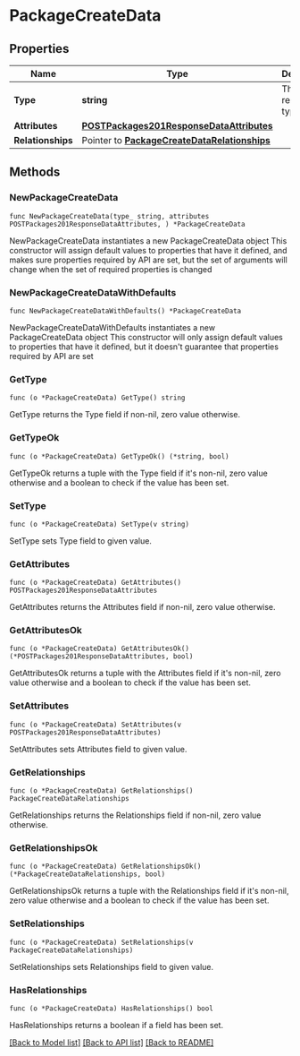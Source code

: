 # PackageCreateData

## Properties

Name | Type | Description | Notes
------------ | ------------- | ------------- | -------------
**Type** | **string** | The resource&#39;s type | [default to "packages"]
**Attributes** | [**POSTPackages201ResponseDataAttributes**](POSTPackages201ResponseDataAttributes.md) |  | 
**Relationships** | Pointer to [**PackageCreateDataRelationships**](PackageCreateDataRelationships.md) |  | [optional] 

## Methods

### NewPackageCreateData

`func NewPackageCreateData(type_ string, attributes POSTPackages201ResponseDataAttributes, ) *PackageCreateData`

NewPackageCreateData instantiates a new PackageCreateData object
This constructor will assign default values to properties that have it defined,
and makes sure properties required by API are set, but the set of arguments
will change when the set of required properties is changed

### NewPackageCreateDataWithDefaults

`func NewPackageCreateDataWithDefaults() *PackageCreateData`

NewPackageCreateDataWithDefaults instantiates a new PackageCreateData object
This constructor will only assign default values to properties that have it defined,
but it doesn't guarantee that properties required by API are set

### GetType

`func (o *PackageCreateData) GetType() string`

GetType returns the Type field if non-nil, zero value otherwise.

### GetTypeOk

`func (o *PackageCreateData) GetTypeOk() (*string, bool)`

GetTypeOk returns a tuple with the Type field if it's non-nil, zero value otherwise
and a boolean to check if the value has been set.

### SetType

`func (o *PackageCreateData) SetType(v string)`

SetType sets Type field to given value.


### GetAttributes

`func (o *PackageCreateData) GetAttributes() POSTPackages201ResponseDataAttributes`

GetAttributes returns the Attributes field if non-nil, zero value otherwise.

### GetAttributesOk

`func (o *PackageCreateData) GetAttributesOk() (*POSTPackages201ResponseDataAttributes, bool)`

GetAttributesOk returns a tuple with the Attributes field if it's non-nil, zero value otherwise
and a boolean to check if the value has been set.

### SetAttributes

`func (o *PackageCreateData) SetAttributes(v POSTPackages201ResponseDataAttributes)`

SetAttributes sets Attributes field to given value.


### GetRelationships

`func (o *PackageCreateData) GetRelationships() PackageCreateDataRelationships`

GetRelationships returns the Relationships field if non-nil, zero value otherwise.

### GetRelationshipsOk

`func (o *PackageCreateData) GetRelationshipsOk() (*PackageCreateDataRelationships, bool)`

GetRelationshipsOk returns a tuple with the Relationships field if it's non-nil, zero value otherwise
and a boolean to check if the value has been set.

### SetRelationships

`func (o *PackageCreateData) SetRelationships(v PackageCreateDataRelationships)`

SetRelationships sets Relationships field to given value.

### HasRelationships

`func (o *PackageCreateData) HasRelationships() bool`

HasRelationships returns a boolean if a field has been set.


[[Back to Model list]](../README.md#documentation-for-models) [[Back to API list]](../README.md#documentation-for-api-endpoints) [[Back to README]](../README.md)


